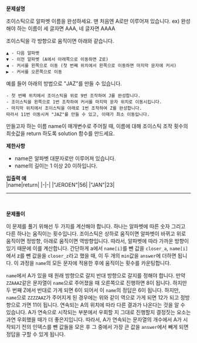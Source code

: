 **문제설명**

조이스틱으로 알파벳 이름을 완성하세요. 맨 처음엔 A로만 이루어져 있습니다.
ex) 완성해야 하는 이름이 세 글자면 AAA, 네 글자면 AAAA

조이스틱을 각 방향으로 움직이면 아래와 같습니다.

```
▲ - 다음 알파벳
▼ - 이전 알파벳 (A에서 아래쪽으로 이동하면 Z로)
◀ - 커서를 왼쪽으로 이동 (첫 번째 위치에서 왼쪽으로 이동하면 마지막 문자에 커서)
▶ - 커서를 오른쪽으로 이동
```

예를 들어 아래의 방법으로 "JAZ"를 만들 수 있습니다.
```
- 첫 번째 위치에서 조이스틱을 위로 9번 조작하여 J를 완성합니다.
- 조이스틱을 왼쪽으로 1번 조작하여 커서를 마지막 문자 위치로 이동시킵니다.
- 마지막 위치에서 조이스틱을 아래로 1번 조작하여 Z를 완성합니다.
따라서 11번 이동시켜 "JAZ"를 만들 수 있고, 이때가 최소 이동입니다.
```
만들고자 하는 이름 name이 매개변수로 주어질 때, 이름에 대해 조이스틱 조작 횟수의 최솟값을 return 하도록 solution 함수를 만드세요.

**제한사항**
- name은 알파벳 대문자로만 이루어져 있습니다.
- name의 길이는 1 이상 20 이하입니다.

**입출력 예**<br/>
|name|return|
|-|-|
|"JEROEN"|56|
|"JAN"|23|
<br/>
<hr/>
<br/>

**문제풀이**<br/>

이 문제를 풀기 위해선 두 가지를 계산해야 합니다. 하나는 알파벳에 따른 숫자 그리고 다른 하나는 움직이는 횟수입니다. 조이스틱은 상하로 움직이면 알파벳이 바뀌고 위로 움직이면 정방향, 아래로 움직이면 역방향입니다. 따라서, 알파벳에 따라 가까운 방향이 있기 때문에 이를 계산합니다.
간단하게 a에서 `name[i]`를 뺀 값을 `closer_a`, `name[i]`에서 z를 뺀 값을을 `closer_z`라고 했을 때, 이 두 개의 `min`값을 `answer`에 더하면 됩니다. 이 과정을 `name`의 모든 문자에 적용한 후에 움직이는 횟수를 카운팅합니다.

`name`에서 A가 있을 때 원래 방향으로 갈지 반대 방향으로 갈지를 정해야 합니다. 만약 `ZZAAAZ`같은 문자열이 `name`으로 주어졌을 때 오른쪽으로 진행하면 8이 됩니다. 하지만 두 번째 Z에서 반대로 가게 되면 6이 되어서 이 `name`의 정답은 6이 됩니다.
하지만, `name`으로 `ZZZZAAZ`가 주어지게 된 경우에는 위와 같이 역으로 가게 되면 12가 되고 정방향으로 가면 11이 됩니다. 연속되는 A의 위치에 따라 다른 결과가 나온다는 것을 알 수 있습니다.
A가 연속으로 시작되는 부분에서 우회할 지 그대로 진행할지 결정짓는 요소는 과연 우회했을 때가 더 좋은지입니다. 따라서, A가 연속되는 문자열의 개수에서 A가 시작되기 전의 인덱스를 뺀 값들을 모은 후 그 중에서 가장 큰 값을 `answer`에서 빼게 되면 정답을 구할 수 있게 됩니다.
